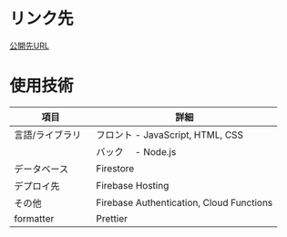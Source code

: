 # リンク先
[公開先URL](https://twittermanage-5d39c.web.app)

# 使用技術
項目|詳細
-|-
言語/ライブラリ|フロント  -  JavaScript, HTML, CSS
　　　　　　　　|バック　 -  Node.js
データベース|Firestore
デプロイ先|Firebase Hosting
その他|Firebase Authentication, Cloud Functions
formatter|Prettier
